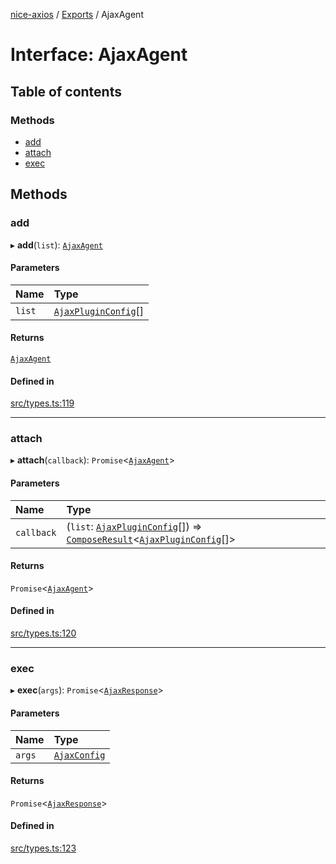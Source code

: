 [nice-axios](../README.md) / [Exports](../modules.md) / AjaxAgent

# Interface: AjaxAgent

## Table of contents

### Methods

- [add](AjaxAgent.md#add)
- [attach](AjaxAgent.md#attach)
- [exec](AjaxAgent.md#exec)

## Methods

### add

▸ **add**(`list`): [`AjaxAgent`](AjaxAgent.md)

#### Parameters

| Name | Type |
| :------ | :------ |
| `list` | [`AjaxPluginConfig`](../modules.md#ajaxpluginconfig)[] |

#### Returns

[`AjaxAgent`](AjaxAgent.md)

#### Defined in

[src/types.ts:119](https://github.com/sixdjango/nice-axios/blob/1789957/src/types.ts#L119)

___

### attach

▸ **attach**(`callback`): `Promise`\<[`AjaxAgent`](AjaxAgent.md)\>

#### Parameters

| Name | Type |
| :------ | :------ |
| `callback` | (`list`: [`AjaxPluginConfig`](../modules.md#ajaxpluginconfig)[]) => [`ComposeResult`](../modules.md#composeresult)\<[`AjaxPluginConfig`](../modules.md#ajaxpluginconfig)[]\> |

#### Returns

`Promise`\<[`AjaxAgent`](AjaxAgent.md)\>

#### Defined in

[src/types.ts:120](https://github.com/sixdjango/nice-axios/blob/1789957/src/types.ts#L120)

___

### exec

▸ **exec**(`args`): `Promise`\<[`AjaxResponse`](AjaxResponse.md)\>

#### Parameters

| Name | Type |
| :------ | :------ |
| `args` | [`AjaxConfig`](AjaxConfig.md) |

#### Returns

`Promise`\<[`AjaxResponse`](AjaxResponse.md)\>

#### Defined in

[src/types.ts:123](https://github.com/sixdjango/nice-axios/blob/1789957/src/types.ts#L123)
